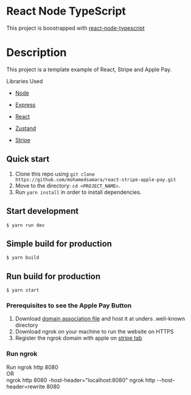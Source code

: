 # React Node TypeScript

This project is boostrapped with [react-node-typescript](https://github.com/mohamedsamara/react-node-typescript)

# Description

<dl>
<dt>
    This project is a template example of React, Stripe and Apple Pay. 
</dt>
</dl>

<dl>
<dt>Libraries Used</dt>

- [Node](https://nodejs.org/en/)

- [Express](https://expressjs.com/)

- [React](https://reactjs.org/)

- [Zustand](https://github.com/pmndrs/zustand)

- [Stripe](https://stripe.com/)

</dl>

## Quick start

1.  Clone this repo using `git clone https://github.com/mohamedsamara/react-stripe-apple-pay.git`
2.  Move to the directory: `cd <PROJECT_NAME>`.<br />
3.  Run `yarn install` in order to install dependencies.<br />

## Start development

```
$ yarn run dev
```

## Simple build for production

```
$ yarn build
```

## Run build for production

```
$ yarn start
```

### Prerequisites to see the Apple Pay Button

1. Download [domain association file](https://stripe.com/files/apple-pay/apple-developer-merchantid-domain-association) and host it at unders .well-known directory
2. Download ngrok on your machine to run the website on HTTPS
3. Register the ngrok domain with apple on [stripe tab](https://dashboard.stripe.com/settings/payments/apple_pay)

### Run ngrok

Run ngrok http 8080
<br> OR <br>
ngrok http 8080 -host-header="localhost:8080"
ngrok http --host-header=rewrite 8080
